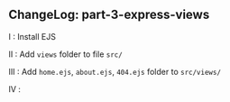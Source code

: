 ChangeLog: part-3-express-views
-------------------------
I   : Install EJS

II  : Add `views` folder to file `src/`

III : Add `home.ejs`, `about.ejs`, `404.ejs` folder to `src/views/`

IV  :
